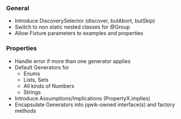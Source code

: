 ### General

- Introduce DiscoverySelector (discover, butAbort, butSkip)
- Switch to non static nested classes for @Group
- Allow Fixture parameters to examples and properties

### Properties

- Handle error if more than one generator applies
- Default Generators for
  - Enums
  - Lists, Sets
  - All kinds of Numbers
  - Strings
- Introduce Assumptions/Implications (PropertyX.implies)
- Encapsulate Generators into jqwik-owned interface(s) 
  and factory methods